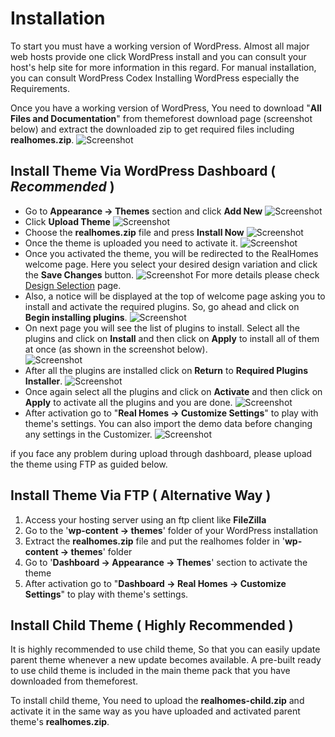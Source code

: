 # Installation

To start you must have a working version of WordPress. Almost all major web hosts provide one click WordPress install and you can consult your host's help site for more information in this regard. For manual installation, you can consult WordPress Codex Installing WordPress especially the Requirements.

Once you have a working version of WordPress, You need to download "**All Files and Documentation**" from themeforest download page (screenshot below) and extract the downloaded zip to get required files including **realhomes.zip**.
![Screenshot](images/installation/download-rh-full-package.png)

## Install Theme Via WordPress Dashboard ( _Recommended_ )

- Go to **Appearance → Themes** section and click **Add New**
![Screenshot](images/installation/add-new.png)
- Click **Upload Theme**
![Screenshot](images/installation/upload-theme.png)
- Choose the **realhomes.zip** file and press **Install Now**
![Screenshot](images/installation/realhomes-zip.png)
- Once the theme is uploaded you need to activate it. 
![Screenshot](images/installation/activate-theme.png)
- Once you activated the theme, you will be redirected to the RealHomes welcome page. Here you select your desired design variation and click the **Save Changes** button. 
![Screenshot](images/installation/welcome-page.png)
For more details please check [Design Selection](design-selection.md) page.
- Also, a notice will be displayed at the top of welcome page asking you to install and activate the required plugins. So, go ahead and click on **Begin installing plugins**. 
![Screenshot](images/installation/begin-plugin-installation.png)
- On next page you will see the list of plugins to install. Select all the plugins and click on **Install** and then click on **Apply** to install all of them at once (as shown in the screenshot below). </br>
![Screenshot](images/installation/install-plugins.png)
- After all the plugins are installed click on **Return** to **Required Plugins Installer**. 
![Screenshot](images/installation/return-to-install.png)
- Once again select all the plugins and click on **Activate** and then click on **Apply** to activate all the plugins and you are done. 
![Screenshot](images/installation/activate-plugins.png)
- After activation go to "**Real Homes → Customize Settings**" to play with theme's settings. You can also import the demo data before changing any settings in the Customizer. 
![Screenshot](images/installation/customize.png)

if you face any problem during upload through dashboard, please upload the theme using FTP as guided below.

## Install Theme Via FTP ( Alternative Way )

1. Access your hosting server using an ftp client like **FileZilla**
2. Go to the '**wp-content → themes**' folder of your WordPress installation
3. Extract the **realhomes.zip** file and put the realhomes folder in '**wp-content → themes**' folder
4. Go to '**Dashboard → Appearance → Themes**' section to activate the theme
5. After activation go to "**Dashboard → Real Homes → Customize Settings**" to play with theme's settings.

## Install Child Theme ( Highly Recommended )

It is highly recommended to use child theme, So that you can easily update parent theme whenever a new update becomes available. A pre-built ready to use child theme is included in the main theme pack that you have downloaded from themeforest.


To install child theme, You need to upload the **realhomes-child.zip** and activate it in the same way as you have uploaded and activated parent theme's **realhomes.zip**.